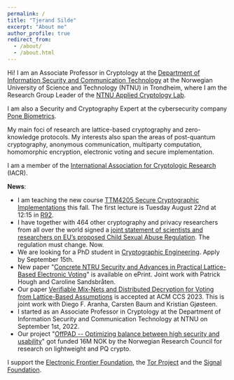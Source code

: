 ```yaml
---
permalink: /
title: "Tjerand Silde"
excerpt: "About me"
author_profile: true
redirect_from:
  - /about/
  - /about.html
---
```


Hi! I am an Associate Professor in Cryptology at the [Department of Information Security and Communication Technology](https://www.ntnu.edu/iik) at the Norwegian University of Science and Technology (NTNU) in Trondheim, where I am the Research Group Leader of the [NTNU Applied Cryptology Lab](https://www.ntnu.edu/iik/nacl-lab).

I am also a Security and Cryptography Expert at the cybersecurity company [Pone Biometrics](https://ponebiometrics.com/the-team).

My main foci of research are lattice-based cryptography and zero-knowledge protocols. My interests also span the areas of post-quantum cryptography, anonymous communication, multiparty computation, homomorphic encryption, electronic voting and secure implementation.

I am a member of the [International Association for Cryptologic Research](https://iacr.org) (IACR).

**News**:

- I am teaching the new course [TTM4205 Secure Cryptographic Implementations](https://tjerandsilde.no/TTM4205) this fall. The first lecture is Tuesday August 22nd at 12:15 in [R92](https://link.mazemap.com/H5vy03ul).
- I have together with 464 other cryptography and privacy researchers from all over the world signed a [joint statement of scientists and researchers on EU’s proposed Child Sexual Abuse Regulation](https://docs.google.com/document/d/13Aeex72MtFBjKhExRTooVMWN9TC-pbH-5LEaAbMF91Y/edit). The regulation must change. Now.
- We are looking for a PhD student in [Cryptographic Engineering](https://www.jobbnorge.no/en/available-jobs/job/246480/phd-candidate-in-cryptography-engineering). Apply by September 15th.
- New paper "[Concrete NTRU Security and Advances in Practical Lattice-Based Electronic Voting](https://eprint.iacr.org/2023/933)" is available on ePrint. Joint work with Patrick Hough and Caroline Sandsbråten.
- Our paper [Verifiable Mix-Nets and Distributed Decryption for Voting from Lattice-Based Assumptions](https://eprint.iacr.org/2022/422.pdf) is accepted at ACM CCS 2023. This is joint work with Diego F. Aranha, Carsten Baum and Kristian Gjøsteen.
- I started as an Associate Professor in Cryptology at the Department of Information Security and Communication Technology at NTNU on September 1st, 2022.
- Our project "[OffPAD -- Optimizing balance between high security and usability](https://prosjektbanken.forskningsradet.no/en/project/FORISS/321619)" got funded 16M NOK by the Norwegian Research Council for research on lightweight and PQ crypto.

I support the [Electronic Frontier Foundation](https://supporters.eff.org/donate/join-eff-4), the [Tor Project](https://donate.torproject.org) and the [Signal Foundation](https://signal.org/donate).
